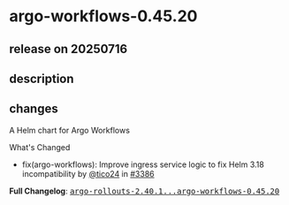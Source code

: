 # argo-workflows-0.45.20

## release on 20250716
## description
## changes
A Helm chart for Argo Workflows

What's Changed

* fix(argo-workflows): Improve ingress service logic to fix Helm 3.18 incompatibility by <a class="user-mention notranslate" data-hovercard-type="user" data-hovercard-url="/users/tico24/hovercard" data-octo-click="hovercard-link-click" data-octo-dimensions="link_type:self" href="https://github.com/tico24">@tico24</a> in <a class="issue-link js-issue-link" data-error-text="Failed to load title" data-id="3231484237" data-permission-text="Title is private" data-url="https://github.com/argoproj/argo-helm/issues/3386" data-hovercard-type="pull_request" data-hovercard-url="/argoproj/argo-helm/pull/3386/hovercard" href="https://github.com/argoproj/argo-helm/pull/3386">#3386</a>

<strong>Full Changelog</strong>: <a class="commit-link" href="https://github.com/argoproj/argo-helm/compare/argo-rollouts-2.40.1...argo-workflows-0.45.20"><tt>argo-rollouts-2.40.1...argo-workflows-0.45.20</tt></a>

